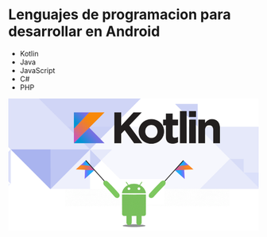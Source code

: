 # Lenguajes de programacion para desarrollar en Android

-	Kotlin
-	Java
-	JavaScript
-	C#
-	PHP

![alt text](len.png)
